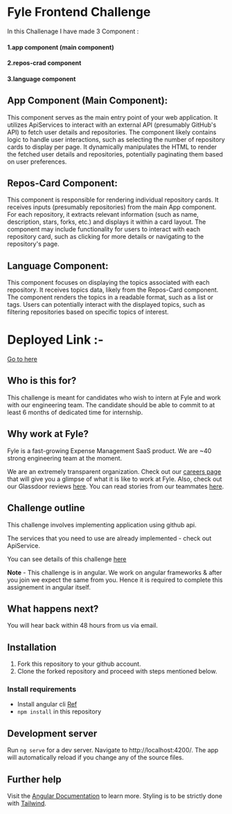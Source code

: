# Fyle Frontend Challenge

In this Challenage I have made 3 Component :

####  1.app component (main component)
####  2.repos-crad component
####  3.language component

## App Component (Main Component):

This component serves as the main entry point of your web application.
It utilizes ApiServices to interact with an external API (presumably GitHub's API) to fetch user details and repositories.
The component likely contains logic to handle user interactions, such as selecting the number of repository cards to display per page.
It dynamically manipulates the HTML to render the fetched user details and repositories, potentially paginating them based on user preferences.


## Repos-Card Component:

This component is responsible for rendering individual repository cards.
It receives inputs (presumably repositories) from the main App component.
For each repository, it extracts relevant information (such as name, description, stars, forks, etc.) and displays it within a card layout.
The component may include functionality for users to interact with each repository card, such as clicking for more details or navigating to the repository's page.


## Language Component:

This component focuses on displaying the topics associated with each repository.
It receives topics data, likely from the Repos-Card component.
The component renders the topics in a readable format, such as a list or tags.
Users can potentially interact with the displayed topics, such as filtering repositories based on specific topics of interest.

# Deployed Link :-
  [Go to here](https://gleeful-torrone-b9a507.netlify.app/)




## Who is this for?

This challenge is meant for candidates who wish to intern at Fyle and work with our engineering team. The candidate should be able to commit to at least 6 months of dedicated time for internship.

## Why work at Fyle?

Fyle is a fast-growing Expense Management SaaS product. We are ~40 strong engineering team at the moment. 

We are an extremely transparent organization. Check out our [careers page](https://careers.fylehq.com) that will give you a glimpse of what it is like to work at Fyle. Also, check out our Glassdoor reviews [here](https://www.glassdoor.co.in/Reviews/Fyle-Reviews-E1723235.htm). You can read stories from our teammates [here](https://stories.fylehq.com).

## Challenge outline

This challenge involves implementing application using github api. 

The services that you need to use are already implemented - check out ApiService.

You can see details of this challenge [here](https://fyleuniverse.notion.site/fyleuniverse/Fyle-Frontend-development-challenge-cb5085e5e0864e769e7b98c694400aaa)

__Note__ - This challenge is in angular. We work on angular frameworks & after you join we expect the same from you. Hence it is required to complete this assignement in angular itself.

## What happens next?

You will hear back within 48 hours from us via email.

## Installation

1. Fork this repository to your github account.
2. Clone the forked repository and proceed with steps mentioned below.

### Install requirements
* Install angular cli [Ref](https://angular.io/cli)
* `npm install` in this repository 

## Development server

Run `ng serve` for a dev server. Navigate to http://localhost:4200/. The app will automatically reload if you change any of the source files.

## Further help

Visit the [Angular Documentation](https://angular.io/guide/styleguide) to learn more.
Styling is to be strictly done with [Tailwind](https://tailwindcss.com/docs/installation).